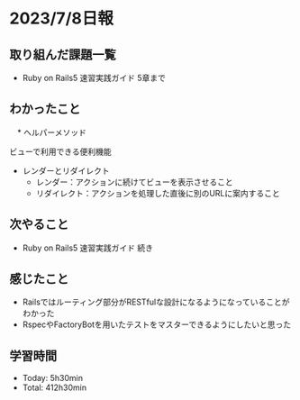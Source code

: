 # 2023/7/8日報 

## 取り組んだ課題一覧
* Ruby on Rails5 速習実践ガイド 5章まで

## わかったこと
　* ヘルパーメソッド<br>
  
  ビューで利用できる便利機能

* レンダーとリダイレクト
  * レンダー：アクションに続けてビューを表示させること
  * リダイレクト：アクションを処理した直後に別のURLに案内すること


## 次やること
* Ruby on Rails5 速習実践ガイド 続き

## 感じたこと
* Railsではルーティング部分がRESTfulな設計になるようになっていることがわかった
* RspecやFactoryBotを用いたテストをマスターできるようにしたいと思った

## 学習時間
* Today: 5h30min
* Total: 412h30min

 
